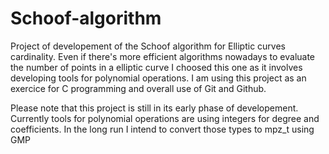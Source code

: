 # Schoof-algorithm
Project of developement of the Schoof algorithm for Elliptic curves cardinality. Even if there's more efficient algorithms nowadays to evaluate the number of points in a elliptic curve I choosed this one as it involves developing tools for polynomial operations. I am using this project as an exercice for C programming and overall use of Git and Github.

Please note that this project is still in its early phase of developement. Currently tools for polynomial operations are using integers for degree and coefficients. In the long run I intend to convert those types to mpz_t using GMP
